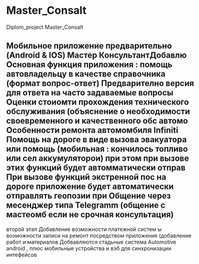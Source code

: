 # Master_Consalt
Diplom_project Master_Consalt

Мобильное приложение предварительно (Android & IOS) Мастер КонсультантДобавлю
Основная функция приложения : помощь автовладельцу  в качестве справочника  (формат вопрос-ответ)
Предварително версия для ответа на часто задаваемые вопросы
Оценки стоиомти прохождения технического обслуживания (объяснение о  необходимости своевременного и качественного обс автомо
Особенности ремонта автомомбиля Infiniti
Помощь на дороге в виде вызова эвакуатора или  помощь  (мобильная : кончилось топливо или сел аккумуляторои) при этом при вызове этих функций будет автомматически отправ
При вызове функций экстренной пос на дороге приложение будет автоматически отправлять геопозии при 
Общение через месенджер типа Telegramm (общение с мастеомб если не срочная консультация)
-----------------------------------------------------------------
второй этап 
Добавление возможности платежной систем ы 
возможности  записи на ремонт посредством приложения (добавление работ и материалов
Добвавляются стадьные  система Automotive android ,  плюс  мобильные устройства и вэб для синхронизации  интефейсов 


